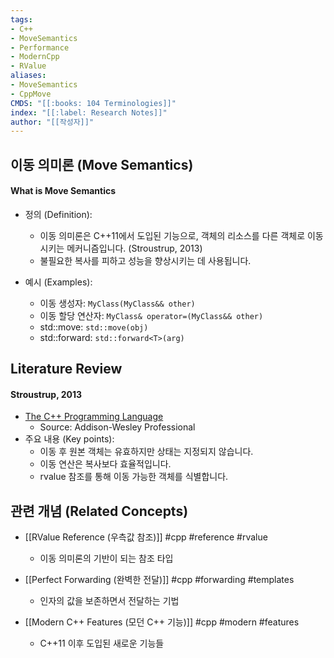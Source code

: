 ```yaml
---
tags:
- C++
- MoveSemantics
- Performance
- ModernCpp
- RValue
aliases:
- MoveSemantics
- CppMove
CMDS: "[[:books: 104 Terminologies]]" 
index: "[[:label: Research Notes]]"
author: "[[작성자]]" 
---
```


## 이동 의미론 (Move Semantics)

#### What is Move Semantics

- 정의 (Definition):
	- 이동 의미론은 C++11에서 도입된 기능으로, 객체의 리소스를 다른 객체로 이동시키는 메커니즘입니다. (Stroustrup, 2013)
	- 불필요한 복사를 피하고 성능을 향상시키는 데 사용됩니다.

- 예시 (Examples):
	- 이동 생성자: `MyClass(MyClass&& other)`
	- 이동 할당 연산자: `MyClass& operator=(MyClass&& other)`
	- std::move: `std::move(obj)`
	- std::forward: `std::forward<T>(arg)`

## Literature Review

#### Stroustrup, 2013
- [The C++ Programming Language](https://www.stroustrup.com/4th.html)
	- Source: Addison-Wesley Professional
- 주요 내용 (Key points):
	- 이동 후 원본 객체는 유효하지만 상태는 지정되지 않습니다.
	- 이동 연산은 복사보다 효율적입니다.
	- rvalue 참조를 통해 이동 가능한 객체를 식별합니다.

## 관련 개념 (Related Concepts)

- [[RValue Reference (우측값 참조)]] #cpp #reference #rvalue
	- 이동 의미론의 기반이 되는 참조 타입

- [[Perfect Forwarding (완벽한 전달)]] #cpp #forwarding #templates
	- 인자의 값을 보존하면서 전달하는 기법

- [[Modern C++ Features (모던 C++ 기능)]] #cpp #modern #features
	- C++11 이후 도입된 새로운 기능들 